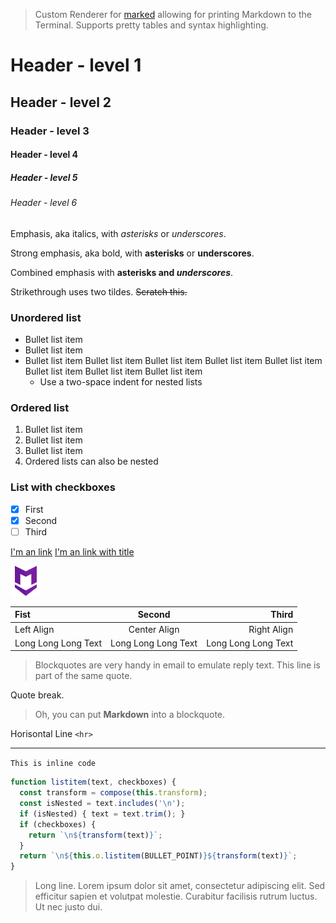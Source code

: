 > Custom Renderer for [marked](https://github.com/chjj/marked) allowing for printing Markdown to the Terminal.
> Supports pretty tables and syntax highlighting.

# Header - level 1
## Header - level 2
### Header - level 3
#### Header - level 4
##### Header - level 5
###### Header - level 6

Emphasis, aka italics, with *asterisks* or _underscores_.

Strong emphasis, aka bold, with **asterisks** or __underscores__.

Combined emphasis with **asterisks and _underscores_**.

Strikethrough uses two tildes. ~~Scratch this.~~

### Unordered list

- Bullet list item
- Bullet list item
- Bullet list item Bullet list item Bullet list item Bullet list item Bullet list item Bullet list item Bullet list item Bullet list item
  - Use a two-space indent for nested lists

### Ordered list

1. Bullet list item
2. Bullet list item
3. Bullet list item
  1. Ordered lists can also be nested

### List with checkboxes

* [X] First 
* [X] Second
* [ ] Third

[I'm an link](https://www.google.com)
[I'm an link with title](https://www.google.com "Google's Homepage")

![I'm an image](https://github.com/adam-p/markdown-here/raw/master/src/common/images/icon48.png " Title Text")

| Fist                |       Second        |               Third |
|:--------------------|:-------------------:|--------------------:|
| Left Align          |    Center Align     |         Right Align |
| Long Long Long Text | Long Long Long Text | Long Long Long Text |


> Blockquotes are very handy in email to emulate reply text.
> This line is part of the same quote.

Quote break.

> Oh, you can put **Markdown** into a blockquote. 

Horisontal Line `<hr>`
***

`This is inline code`

```js
function listitem(text, checkboxes) {
  const transform = compose(this.transform);
  const isNested = text.includes('\n');
  if (isNested) { text = text.trim(); }
  if (checkboxes) {
    return `\n${transform(text)}`;
  }
  return `\n${this.o.listitem(BULLET_POINT)}${transform(text)}`;
}
```

> Long line. Lorem ipsum dolor sit amet, consectetur adipiscing elit. Sed efficitur sapien et volutpat molestie. Curabitur facilisis rutrum luctus. Ut nec justo dui.
